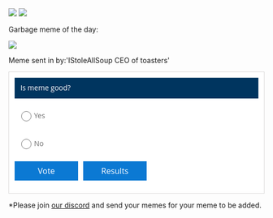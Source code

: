 <img src="https://iplogger.org/3gDEV3">

<img src="https://i.ibb.co/WkCvq1b/repository-open-graph-template.png">

Garbage meme of the day:
 

<img src="https://i.ibb.co/P5BYybD/image0-1.jpg">


Meme sent in by:'IStoleAllSoup CEO of toasters'

<div id="qp_all3195345" style="width:100%;max-width:600px;"><link href='//fonts.googleapis.com/css?family=Open+Sans' rel='stylesheet' type='text/css'><STYLE>#qp_main3195345 .qp_btna:hover input {background:#00355F!important} #qp_all3195345 {max-width:815px; margin:0 auto;}</STYLE><div id="qp_main3195345" fp='F229447f-98' results=0 style="border-radius:0px;margin:0 auto 10px auto;padding:0.8em;background-color:#FFF;font-family: 'Open Sans', sans-serif, Arial;color:#000;border: 1px solid #DBD9D9;max-width:815px;box-sizing:border-box;text-align:left"><div style="font-size:1em;background-color:#00355F;color:#FFF;font-family:'Open Sans', sans-serif, Arial"><div style="padding:0.8em;line-height:1.3em">Is meme good?</div></div><form id="qp_form3195345" action="//www.poll-maker.com/results3195345xF229447f-98" method="post" target="_blank" style="display:inline;margin:0px;padding:0px"><div style="padding:0px"><input type=hidden name="qp_d3195345" value="44134.0178356485-44134.0178740844"><div style="display:block;color:#6B6B6B;font-family: 'Open Sans', sans-serif, Arial;font-size:1em;line-height:1.5;padding:13px 8px 11px;margin:10px 0px;clear:both" class="qp_a" onClick="var c=this.getElementsByTagName('INPUT')[0]; if((!event.target?event.srcElement:event.target).tagName!='INPUT'){c.checked=(c.type=='radio'?true:!c.checked)};var i=this.parentNode.parentNode.parentNode.getElementsByTagName('INPUT');for(var k=0;k!=i.length;k=k+1){i[k].parentNode.parentNode.setAttribute('sel',i[k].checked?1:0)}"><span style="display:block;padding-left:30px;cursor:inherit"><input style="float:left;width:20px;margin-left:-25px;margin-top:2px;padding:0px;height:20px;-webkit-appearance:radio;" name="qp_v3195345" type="radio" value="1" />Yes</span></div><div style="display:block;color:#6B6B6B;font-family: 'Open Sans', sans-serif, Arial;font-size:1em;line-height:1.5;padding:13px 8px 11px;margin:10px 0px;clear:both" class="qp_a" onClick="var c=this.getElementsByTagName('INPUT')[0]; if((!event.target?event.srcElement:event.target).tagName!='INPUT'){c.checked=(c.type=='radio'?true:!c.checked)};var i=this.parentNode.parentNode.parentNode.getElementsByTagName('INPUT');for(var k=0;k!=i.length;k=k+1){i[k].parentNode.parentNode.setAttribute('sel',i[k].checked?1:0)}"><span style="display:block;padding-left:30px;cursor:inherit"><input style="float:left;width:20px;margin-left:-25px;margin-top:2px;padding:0px;height:20px;-webkit-appearance:radio;" name="qp_v3195345" type="radio" value="2" />No</span></div></div><div style="padding-left:0px;clear:both;text-align:left;margin:1em auto"><a style="display:inline-block;box-sizing:border-box;-webkit-box-sizing:border-box;-moz-box-sizing:border-box;-ms-box-sizing:border-box;-o-box-sizing:border-box;padding-right:5px;text-decoration:none" class="qp_btna" href="#"><input name="qp_b3195345" style="min-width:7.8em;padding:0.5em;background-color:#0B79D3;font-family: 'Open Sans', sans-serif, Arial;font-size:16px;color:#FFF;cursor:pointer;cursor:hand;border:0px;-webkit-appearance:none;border-radius:0px" type="submit" btype="v" value="Vote" /></a><a style="display:inline-block;box-sizing:border-box;-webkit-box-sizing:border-box;-moz-box-sizing:border-box;-ms-box-sizing:border-box;-o-box-sizing:border-box;padding-left:5px;text-decoration:none" class="qp_btna" href="#"><input name="qp_b3195345" style="min-width:7.8em;padding:0.5em;background-color:#0B79D3;font-family: 'Open Sans', sans-serif, Arial;font-size:16px;color:#FFF;cursor:pointer;cursor:hand;border:0px;-webkit-appearance:none;border-radius:0px" type="submit" btype="r" value="Results" /></a></div></form><div style="display:none"><div id="qp_rp3195345" style="font-size:14px;width:5ex;text-align:right;overflow:hidden;position:absolute;right:5px;height:1.5em;line-height:1.5em"></div><div id="qp_rv3195345" style="font-size:14px;line-height:1.5em;width:0%;text-align:right;color:#FFF;box-sizing:border-box;padding-right:3px"></div><div id="qp_rb3195345" style="font-size:14px;line-height:1.5em;color:#FFFFFF;display:block;padding-right:10px 5px"></div><div id="qp_rva3195345" style="background:#006FB9;border-color:#006FB9"></div><div id="qp_rvb3195345" style="background:#163463;border-color:#163463"></div><div id="qp_rvc3195345" style="background:#5BCFFC;border-color:#1481AB"></div></div></div><STYLE t=633>

.bclass {display:inline-block!important;}
.aclass {display:none!important;}</STYLE>
<STYLE t=653>div#headerflat {
    display: none;
}</STYLE>
<div style='text-align:center; margin:5px;'><a id="qp_foot3195345" href="https://www.survey-maker.com"></a></div></div><script src="//scripts.poll-maker.com/3012/scpolls.js" language="javascript"></script>




*Please join <a href="https://discord.gg/MjUnbRR">our discord</a> and send your memes for your meme to be added.
